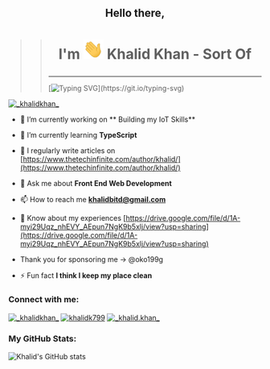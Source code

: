 ## <p align="center">Hello there,</p>
>> # <p align="center">I'm  <img src="hi.gif" width="40px"> Khalid Khan - Sort Of </p>
>> ------
>> [![Typing SVG](https://readme-typing-svg.herokuapp.com?size=18&color=FAFF0F&lines=Hey!+I+am+Khalid%2C+Welcome+to+Github!)](https://git.io/typing-svg)



<p align="left"> <a href="https://twitter.com/_khalidkhan_" target="blank"><img src="https://img.shields.io/twitter/follow/_khalidkhan_?logo=twitter&style=for-the-badge" alt="_khalidkhan_" /></a> </p>

- 🔭 I’m currently working on ** Building my IoT Skills**

- 🌱 I’m currently learning **TypeScript**


- 📝 I regularly write articles on [https://www.thetechinfinite.com/author/khalid/](https://www.thetechinfinite.com/author/khalid/)

- 💬 Ask me about **Front End Web Development**

- 📫 How to reach me **khalidbitd@gmail.com**

- 📄 Know about my experiences [https://drive.google.com/file/d/1A-myi29Uqz_nhEVY_AEpun7NgK9b5xlj/view?usp=sharing](https://drive.google.com/file/d/1A-myi29Uqz_nhEVY_AEpun7NgK9b5xlj/view?usp=sharing)

- Thank you for sponsoring me -> @oko199g

- ⚡ Fun fact **I think I keep my place clean**

<h3 align="left">Connect with me:</h3>
<p align="left">
<a href="https://twitter.com/_khalidkhan_" target="blank"><img align="center" src="https://raw.githubusercontent.com/rahuldkjain/github-profile-readme-generator/master/src/images/icons/Social/twitter.svg" alt="_khalidkhan_" height="30" width="40" /></a>
<a href="https://linkedin.com/in/khalidk799" target="blank"><img align="center" src="https://raw.githubusercontent.com/rahuldkjain/github-profile-readme-generator/master/src/images/icons/Social/linked-in-alt.svg" alt="khalidk799" height="30" width="40" /></a>
<a href="https://instagram.com/_khalid.khan_" target="blank"><img align="center" src="https://raw.githubusercontent.com/rahuldkjain/github-profile-readme-generator/master/src/images/icons/Social/instagram.svg" alt="_khalid.khan_" height="30" width="40" /></a>
</p>


<h3 aligh="center"> My GitHub Stats: </h3>
<p aligh="center">
  
  ![Khalid's GitHub stats](https://github-readme-stats.vercel.app/api?username=khalidk799)
  
  </p>
  



